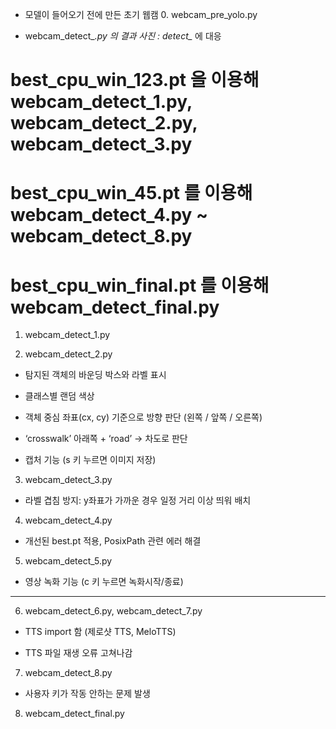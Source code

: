 - 모델이 들어오기 전에 만든 초기 웹캠 0. webcam_pre_yolo.py 

- webcam_detect_*.py 의 결과 사진 : detect_* 에 대응 

# best_cpu_win_123.pt 을 이용해 webcam_detect_1.py, webcam_detect_2.py,  webcam_detect_3.py 
# best_cpu_win_45.pt 를 이용해 webcam_detect_4.py ~ webcam_detect_8.py
# best_cpu_win_final.pt 를 이용해 webcam_detect_final.py

1. webcam_detect_1.py 

2. webcam_detect_2.py 

- 탐지된 객체의 바운딩 박스와 라벨 표시

- 클래스별 랜덤 색상

- 객체 중심 좌표(cx, cy) 기준으로 방향 판단 (왼쪽 / 앞쪽 / 오른쪽)

- ‘crosswalk’ 아래쪽 + ‘road’ → 차도로 판단

- 캡처 기능 (s 키 누르면 이미지 저장)

3. webcam_detect_3.py 

- 라벨 겹침 방지: y좌표가 가까운 경우 일정 거리 이상 띄워 배치

4. webcam_detect_4.py 

- 개선된 best.pt 적용, PosixPath 관련 에러 해결
  
5. webcam_detect_5.py

- 영상 녹화 기능 (c 키 누르면 녹화시작/종료)

----------------------------------------------------------------------------

6. webcam_detect_6.py, webcam_detect_7.py

- TTS import 함 (제로샷 TTS, MeloTTS)

- TTS 파일 재생 오류 고쳐나감

7. webcam_detect_8.py

- 사용자 키가 작동 안하는 문제 발생

8. webcam_detect_final.py




